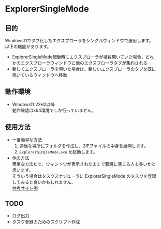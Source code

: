 # ExplorerSingleMode

## 目的

Windows11でタブ化したエクスプローラをシングルウィンドウで運用します。  
以下の機能があります。
- ExplorerSingleMode起動時にエクスプローラが複数開いていた場合、どれかのエクスプローラウィンドウに他のエクスプローラタブが集約される
- 新しくエクスプローラを開いた場合は、新しいエクスプローラのタブを既に開いているウィンドウへ移動

## 動作環境

- Windows11 22H2以降  
  動作確認はx64環境でしか行っていません。

## 使用方法

- 一番簡単な方法
  1. 適当な場所にフォルダを作成し、ZIPファイルの中身を展開します。
  1. `ExplorerSingleMode.exe` を起動します。
- 他の方法  
簡単な方法だと、ウィンドウが表示されたままで邪魔に感じる人も多いかと思います。  
そういう場合はタスクスケジューラに ExplorerSingleMode のタスクを登録してみると良いかもしれません。  
[参考サイト例](https://jm1xtk.com/cnt/21_autoup/index.php)

## TODO

- ログ出力
- タスク登録のためのスクリプト作成
